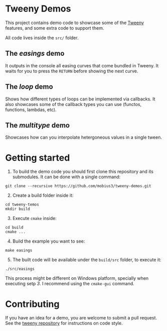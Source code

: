 # Tweeny Demos

This project contains demo code to showcase some of the [Tweeny] features, and
some extra code to support them.

All code lives inside the `src/` folder.

## The *easings* demo

It outputs in the console all easing curves that come bundled in Tweeny. It
waits for you to press the `RETURN` before showing the next curve.

## The *loop* demo

Shows how different types of loops can be implemented via callbacks. It also
showcases some of the callback types you can use (functos, functions, lambdas,
etc).

## The *multitype* demo

Showcases how can you interpolate hetergoneous values in a single tween.

# Getting started

1. To build the demo code you should first clone this repository and its
submodules. It can be done with a single command:
```
git clone --recursive https://github.com/mobius3/tweeny-demos.git
```
2. Create a build folder inside it:
```
cd tweeny-temos
mkdir build
```
3. Execute `cmake` inside:
```
cd build
cmake ...
```

4. Build the example you want to see:
```
make easings
```

5. The built code will be available under the `build/src` folder, to execute it:
```
./src/easings
```

This process might be different on Windows platform, specially when executing
setp *3*. I recommend using the `cmake-gui` command.

# Contributing

If you have an idea for a demo, you are welcome to submit a pull request. See
the [tweeny repository] for instructions on code style.


[Tweeny]: mobius3.github.io/tweeny
[tweeny repository]: github.com/mobius3/tweeny